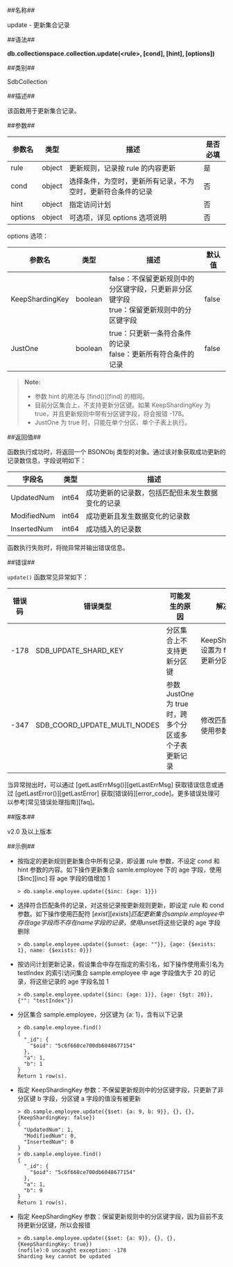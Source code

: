 ##名称##

update - 更新集合记录

##语法##

**db.collectionspace.collection.update\(\<rule\>, \[cond\], \[hint\], \[options\]\)**

##类别##

SdbCollection

##描述##

该函数用于更新集合记录。

##参数##

| 参数名 | 类型 | 描述 | 是否必填 |
| ------ | -------- | ---- | -------- |
| rule   | object| 更新规则，记录按 rule 的内容更新 | 是 |
| cond   | object| 选择条件，为空时，更新所有记录，不为空时，更新符合条件的记录 | 否 |
| hint   | object| 指定访问计划 | 否 |
| options| object| 可选项，详见 options 选项说明| 否 |

options 选项：

| 参数名          | 类型 | 描述                | 默认值 |
| --------------- | -------- | ------------------- | ------ |
| KeepShardingKey | boolean     | false：不保留更新规则中的分区键字段，只更新非分区键字段<br>true：保留更新规则中的分区键字段| false  |
| JustOne         | boolean     | true：只更新一条符合条件的记录<br>false：更新所有符合条件的记录| false  |

> **Note:**
>
> * 参数 hint 的用法与 [find()][find] 的相同。
> * 目前分区集合上，不支持更新分区键。如果 KeepShardingKey 为 true，并且更新规则中带有分区键字段，将会报错 -178。
> * JustOne 为 true 时，只能在单个分区、单个子表上执行。


##返回值##

函数执行成功时，将返回一个 BSONObj 类型的对象。通过该对象获取成功更新的记录数信息，字段说明如下：

| 字段名 | 类型 | 描述 |
|--------|------|------|
| UpdatedNum | int64 | 成功更新的记录数，包括匹配但未发生数据变化的记录 |
| ModifiedNum | int64 | 成功更新且发生数据变化的记录数 |
| InsertedNum | int64 | 成功插入的记录数 |

函数执行失败时，将抛异常并输出错误信息。

##错误##

`update()` 函数常见异常如下：
  
| 错误码 | 错误类型 | 可能发生的原因 | 解决办法 |
| ------ | -------- | -------------- | -------- |
| -178     |SDB_UPDATE_SHARD_KEY| 分区集合上不支持更新分区键 | KeepShardingKey 设置为 false，不更新分区键 |
| -347     |SDB_COORD_UPDATE_MULTI_NODES|参数 JustOne 为 true 时，跨多个分区或多个子表更新记录 | 修改匹配条件或不使用参数 JustOne |

当异常抛出时，可以通过 [getLastErrMsg()][getLastErrMsg] 获取错误信息或通过 [getLastError()][getLastError] 获取[错误码][error_code]。更多错误处理可以参考[常见错误处理指南][faq]。

##版本##

v2.0 及以上版本

##示例##

* 按指定的更新规则更新集合中所有记录，即设置 rule 参数，不设定 cond 和 hint 参数的内容。如下操作更新集合 samle.employee 下的 age 字段，使用 [$inc][inc] 将 age 字段的值增加 1

    ```lang-javascript
    > db.sample.employee.update({$inc: {age: 1}})
    ```

* 选择符合匹配条件的记录，对这些记录按更新规则更新，即设定 rule 和 cond 参数。如下操作使用匹配符 [$exist][exists] 匹配更新集合 sample.employee 中存在 age 字段而不存在 name 字段的记录，使用$unset将这些记录的 age 字段删除

    ```lang-javascript
    > db.sample.employee.update({$unset: {age: ""}}, {age: {$exists: 1}, name: {$exists: 0}})
    ```

* 按访问计划更新记录，假设集合中存在指定的索引名，如下操作使用索引名为 testIndex 的索引访问集合 sample.employee 中 age 字段值大于 20 的记录，将这些记录的 age 字段名加 1

    ```lang-javascript
    > db.sample.employee.update({$inc: {age: 1}}, {age: {$gt: 20}}, {"": "testIndex"})
    ```

- 分区集合 sample.employee，分区键为 {a: 1}，含有以下记录

    ```lang-javascript
    > db.sample.employee.find()
    {
      "_id": {
        "$oid": "5c6f660ce700db6048677154"
      },
      "a": 1,
      "b": 1
    }
    Return 1 row(s).
    ```
 
- 指定 KeepShardingKey 参数：不保留更新规则中的分区键字段，只更新了非分区键 b 字段，分区键 a 字段的值没有被更新
 
    ```lang-javascript
    > db.sample.employee.update({$set: {a: 9, b: 9}}, {}, {}, {KeepShardingKey: false})
    {
      "UpdatedNum": 1,
      "ModifiedNum": 0,
      "InsertedNum": 0
    }
    > db.sample.employee.find()
    {
      "_id": {
        "$oid": "5c6f660ce700db6048677154"
      },
      "a": 1,
      "b": 9
    }
    Return 1 row(s).
    ```
 
- 指定 KeepShardingKey 参数：保留更新规则中的分区键字段，因为目前不支持更新分区键，所以会报错
 
    ```lang-javascript
    > db.sample.employee.update({$set: {a: 9}}, {}, {}, {KeepShardingKey: true})
    (nofile):0 uncaught exception: -178
    Sharding key cannot be updated
    ```


[^_^]:
    本文使用的所有引用及链接
[find]:manual/Manual/Sequoiadb_Command/SdbCollection/find.md
[inc]:manual/Manual/Operator/Update_Operator/inc.md
[exists]:manual/Manual/Operator/Match_Operator/exists.md
[getLastErrMsg]:manual/Manual/Sequoiadb_Command/Global/getLastErrMsg.md
[getLastError]:manual/Manual/Sequoiadb_Command/Global/getLastError.md
[faq]:manual/FAQ/faq_sdb.md
[error_code]:manual/Manual/Sequoiadb_error_code.md
